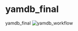 # yamdb_final
yamdb_final
![yamdb_workflow](https://github.com/Nizzerato/yamdb_final/actions/workflows/yamdb_workflow.yml/badge.svg)

